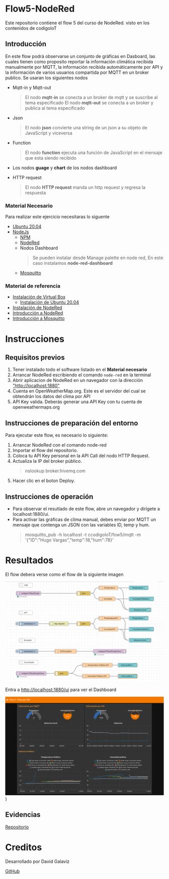 # Flow5-NodeRed
Este repositorio contiene el flow 5 del curso de NodeRed. visto en los contenidos de codigoIoT

## Introducción

En este flow podrá observarse un conjunto de gráficas en Dasboard, las cuales tienen como proposito reportar la información climática recibida manualmente por MQTT, la información recibida automáticamente por API y la información de varios usuarios compartida por MQTT en un broker publico. Se usaran los siguientes nodos

- Mqtt-in y Mqtt-out

   > El nodo **mqtt-in** se conecta a un broker de mqtt y se suscribe al tema especificado
   > El nodo **mqtt-out** se conecta a un broker y publica al tema especificado
- Json

   > El nodo **json** convierte una string de un json a su objeto de JavaScript y viceversa
- Function
 
   > El nodo **function** ejecuta una función de JavaScript en el mensaje que esta siendo recibido 
- Los nodos **guage** y **chart** de los nodos dashboard
- HTTP request

   > El nodo **HTTP request** manda un http request y regresa la respuesta

### Material Necesario

Para realizar este ejercicio necesitaras lo siguente

- [Ubuntu 20.04](https://ubuntu.com/download/desktop)
- [NodeJs](https://nodejs.org/en/)
  - [NPM](https://www.npmjs.com/)
  - [NodeRed](https://nodered.org/)
  - Nodos Dashboard
      > Se pueden instalar desde Manage palette en node red, En este caso instalamos **node-red-dashboard**
  - [Mosquitto](https://mosquitto.org/)

### Material de referencia

- [Instalación de Virtual Box](https://edu.codigoiot.com/course/view.php?id=810)
  - [Instalación de Ubuntu 20.04](https://edu.codigoiot.com/course/view.php?id=812)
- [Instalación de NodeRed](https://edu.codigoiot.com/course/view.php?id=817)
- [Introducción a NodeRed](https://edu.codigoiot.com/course/view.php?id=278)
- [Introducción a Mosquitto](https://edu.codigoiot.com/course/view.php?id=851)

# Instrucciones

## Requisitos previos

1. Tener instalado todo el software listado en el **Material necesario**
2. Arrancar NodeRed escribiendo el comando `node-red` en la terminal
3. Abrir aplicacion de NodeRed en un navegador con la dirección ["http://localhost:1880"](http://localhost:1880/#flow/d0319225ca32761b)
4. Cuenta en OpenWeatherMap.org. Este es el servidor del cual se obtendrán los datos del clima por API
5. API Key valida. Deberás generar una API Key con tu cuenta de openweathermaps.org

## Instrucciones de preparación del entorno

Para ejecutar este flow, es necesario lo siguiente:

1. Arrancar NodeRed con el comando node-red
2. Importar el flow del repositorio.
3. Coloca tu API Key personal en la API Call del nodo HTTP Request.
4. Actualiza la IP del broker público.
   > nslookup broker.hivemq.com
5. Hacer clic en el boton Deploy.

## Instrucciones de operación

- Para observar el resutlado de este flow, abre un navegador y dirígete a localhost:1880/ui.
- Para activar las gráficas de clima manual, debes enviar por MQTT un mensaje que contenga un JSON con las variables ID, temp y hum.
   > mosquitto_pub -h localhost -t ccodigoIoT/fow5/mqtt -m '{"ID":"Hugo Vargas","temp":18,"hum":78}'

# Resultados 

El flow debera verse como el flow de la siguiente imagen

![resultados del flow](https://github.com/davidGalaviz/Flow5-NodeRed/blob/main/flow5%20nodos.png)

Entra a [http://localhost:1880/ui](http://localhost:1880/ui/#!/0?socketid=OGWdowKrOPcSz4pfAAAD) para ver el Dashboard

![resultados en el Dashboard](https://github.com/hugoescalpelo/flow5-NodeRed-ClimaAPI/blob/main/Imagenes/Dashboard.png))

## Evidencias

[Repositorio](https://github.com/davidGalaviz/flow4-NodeRed)

# Creditos

Desarrollado por David Galaviz

[GitHub](https://github.com/davidGalaviz)
